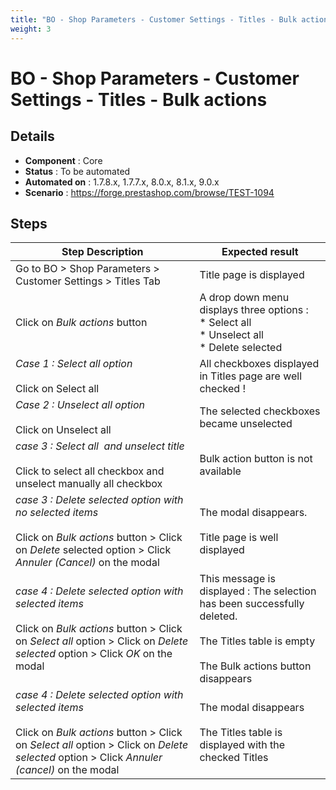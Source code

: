 ```yaml
---
title: "BO - Shop Parameters - Customer Settings - Titles - Bulk actions"
weight: 3
---
```


# BO - Shop Parameters - Customer Settings - Titles - Bulk actions
## Details
* **Component** : Core
* **Status** : To be automated
* **Automated on** : 1.7.8.x, 1.7.7.x, 8.0.x, 8.1.x, 9.0.x
* **Scenario** : https://forge.prestashop.com/browse/TEST-1094

## Steps
| Step Description | Expected result |
| ----- | ----- |
| Go to BO > Shop Parameters > Customer Settings > Titles Tab | Title page is displayed |
| Click on *Bulk actions* button | A drop down menu displays three options :<br> * Select all<br> * Unselect all<br> * Delete selected |
| *Case 1 : Select all option*<br><br>Click on Select all | All checkboxes displayed in Titles page are well checked ! |
| *Case 2 : Unselect all option*<br><br>Click on Unselect all | The selected checkboxes became unselected |
| _*case 3 : Select all  and unselect title*_<br><br>Click to select all checkbox and unselect manually all checkbox | Bulk action button is not available |
| *case 3 : Delete selected option with no selected items*<br><br>Click on *Bulk actions* button > Click on *Delete* selected option > Click *Annuler (Cancel)* on the modal | The modal disappears.<br><br>Title page is well displayed |
| *case 4 : Delete selected option with selected items*<br><br>Click on *Bulk actions* button > Click on *Select all* option > Click on *Delete* *selected* option > Click *OK* on the modal | This message is displayed : The selection has been successfully deleted.<br><br>The Titles table is empty<br><br>The Bulk actions button disappears |
| *case 4 : Delete selected option with selected items*<br><br>Click on *Bulk actions* button > Click on *Select all* option > Click on *Delete* *selected* option > Click *Annuler (cancel)* on the modal | The modal disappears<br><br>The Titles table is displayed with the checked Titles |
